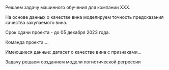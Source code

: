 Решаем задачу машинного обучения для компании ХХХ.

На основе данных о качестве вина моделируем точность предсказания качества закупаемого вина.

Срок сдачи проекта - до 05 декабря 2023 года.

Команда проекта....

Имеющиеся данные: датасет о качестве вина с признаками...

Задачу решаем созданием модели логистической регрессии



